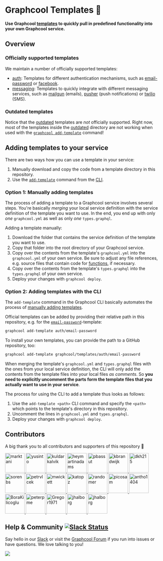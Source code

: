 # Graphcool Templates 📗

**Use Graphcool [templates](https://docs-next.graph.cool/reference/service-definition/templates-zeiv8phail) to quickly pull in predefined functionality into your own Graphcool service.**

## Overview

###  Officially supported templates

We maintain a number of officially supported templates:

- [auth](./auth): Templates for different authentication mechanisms, such as [email-password](./auth/email-password) or [facebook](./auth/facebook).
- [messaging](./messaging): Templates to quickly integrate with different messaging services, such as [mailgun](./messaging/mailgun) (emails), [pusher](./messaging/pusher) (push notifications) or [twilio](./messaging/twilio) (SMS).

### Outdated templates

Notice that the [outdated](./outdated) templates are _not_ officially supported. Right now, most of the templates inside the [outdated](./outdated) directory are not working when used with the [`graphcool add-template`](https://docs-next.graph.cool/reference/graphcool-cli/commands-aiteerae6l#add-template) command!

## Adding templates to your service

There are two ways how you can use a template in your service:

1. Manually download and copy the code from a template directory in this repository. 
2. Use the [`add-template`](https://docs-next.graph.cool/reference/graphcool-cli/commands-aiteerae6l#add-template) command from the [CLI](!alias-zboghez5go).

### Option 1: Manually adding templates

The process of adding a template to a Graphcool service involves several steps. You're basically _merging_ your local service definition with the service definition of the template you want to use. In the end, you end up with only _one_ `graphcool.yml` as well as only _one_ `types.graphql`.

Adding a template manually:

1. Download the folder that contains the service definition of the template you want to use.
2. Copy that folder into the root directory of your Graphcool service.
3. Copy over the contents from the template's `graphcool.yml` into the `graphcool.yml` of your own service. Be sure to adjust any file references, e.g. source files that contain code for [functions](https://docs-next.graph.cool/reference/functions/overview-aiw4aimie9), if necessary.
4. Copy over the contents from the template's `types.graphql` into the `types.graphql` of your own service. 
5. Deploy your changes with `graphcool deploy`.

### Option 2: Adding templates with the CLI

The `add-template` command in the Graphcool CLI basically automates the process of [manually adding templates](#option-1-manually-adding-templates). 

Official templates can be added by providing their relative path in this repository, e.g. for the [`email-password`](https://github.com/graphcool/modules)-template:

```sh
graphcool add-template auth/email-password
```

To install your own templates, you can provide the path to a GitHub repository, too: 

```sh
graphcool add-template graphcool/templates/auth/email-password
```

When merging the template's `graphcool.yml` and `types.graphql` files with the ones from your local service definition, the CLI will only add the contents from the template files into your local files _as comments_. So **you need to explicitly uncomment the parts form the template files that you actually want to use in your service**.

The process for using the CLI to add a template thus looks as follows:

1. Use the `add-template <path>` CLI command and specify the `<path>` which points to the template's directory in this repository.
2. Uncomment the lines in `graphcool.yml` and `types.graphql`.
3. Deploy your changes with `graphcool deploy`.

## Contributors

A big thank you to all contributors and supporters of this repository 💚

<a href="https://github.com/marktani/" target="_blank">
  <img src="https://github.com/marktani.png?size=64" width="64" height="64" alt="marktani">
</a>
<a href="https://github.com/yusinto/" target="_blank">
  <img src="https://github.com/yusinto.png?size=64" width="64" height="64" alt="yusinto">
</a>
<a href="https://github.com/kuldarkalvik/" target="_blank">
  <img src="https://github.com/kuldarkalvik.png?size=64" width="64" height="64" alt="kuldarkalvik">
</a>
<a href="https://github.com/heymartinadams/" target="_blank">
  <img src="https://github.com/heymartinadams.png?size=64" width="64" height="64" alt="heymartinadams">
</a>
<a href="https://github.com/pbassut/" target="_blank">
  <img src="https://github.com/pbassut.png?size=64" width="64" height="64" alt="pbassut">
</a>
<a href="https://github.com/kbrandwijk/" target="_blank">
  <img src="https://github.com/kbrandwijk.png?size=64" width="64" height="64" alt="kbrandwijk">
</a>
<a href="https://github.com/dkh215/" target="_blank">
  <img src="https://github.com/dkh215.png?size=64" width="64" height="64" alt="dkh215">
</a>
<a href="https://github.com/sorenbs/" target="_blank">
  <img src="https://github.com/sorenbs.png?size=64" width="64" height="64" alt="sorenbs">
</a>
<a href="https://github.com/petrvlcek/" target="_blank">
  <img src="https://github.com/petrvlcek.png?size=64" width="64" height="64" alt="petrvlcek">
</a>
<a href="https://github.com/mwickett/" target="_blank">
  <img src="https://github.com/mwickett.png?size=64" width="64" height="64" alt="mwickett">
</a>
<a href="https://github.com/katopz/" target="_blank">
  <img src="https://github.com/katopz.png?size=64" width="64" height="64" alt="katopz">
</a>
<a href="https://github.com/randomer/" target="_blank">
  <img src="https://github.com/randomer.png?size=64" width="64" height="64" alt="randomer">
</a>
<a href="https://github.com/picosam/" target="_blank">
  <img src="https://github.com/picosam.png?size=64" width="64" height="64" alt="picosam">
</a>
<a href="https://github.com/antho1404/" target="_blank">
  <img src="https://github.com/antho1404.png?size=64" width="64" height="64" alt="antho1404">
</a>
<a href="https://github.com/BoraKilicoglu/" target="_blank">
  <img src="https://github.com/BoraKilicoglu.png?size=64" width="64" height="64" alt="BoraKilicoglu">
</a>
<a href="https://github.com/peterpme/" target="_blank">
  <img src="https://github.com/peterpme.png?size=64" width="64" height="64" alt="peterpme">
</a>
<a href="https://github.com/Gregor1971/" target="_blank">
  <img src="https://github.com/Gregor1971.png?size=64" width="64" height="64" alt="Gregor1971">
</a>
<a href="https://github.com/jhalborg/" target="_blank">
  <img src="https://github.com/jhalborg.png?size=64" width="64" height="64" alt="jhalborg">
</a>
<a href="https://github.com/felipesabino/" target="_blank">
  <img src="https://github.com/felipesabino.png?size=64" width="64" height="64" alt="jhalborg">
</a>

## Help & Community [![Slack Status](https://slack.graph.cool/badge.svg)](https://slack.graph.cool)

Say hello in our [Slack](http://slack.graph.cool/) or visit the [Graphcool Forum](https://www.graph.cool/forum) if you run into issues or have questions. We love talking to you!

![](http://i.imgur.com/5RHR6Ku.png)
